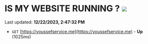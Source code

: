 # IS MY WEBSITE RUNNING ? [![](https://img.shields.io/static/v1?label=Sponsor&message=%E2%9D%A4&logo=GitHub&color=%23fe8e86)](https://github.com/sponsors/<username>)

Last updated: **12/22/2023, 2:47:32 PM**

- `GET` [https://youssefservice.me](https://youssefservice.me) - **Up** (1025ms)
